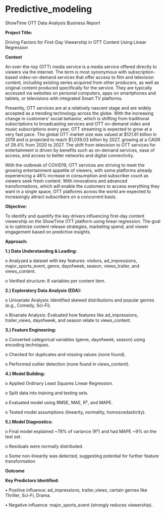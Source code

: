 # Predictive_modeling
ShowTime OTT Data Analysis Business Report

**Project Title:**

Driving Factors for First-Day Viewership in OTT Content Using Linear Regression

**Context**

An over-the-top (OTT) media service is a media service offered directly to viewers via the internet. The term is most synonymous with subscription-based video-on-demand services that offer access to film and television content, including existing series acquired from other producers, as well as original content produced specifically for the service. They are typically accessed via websites on personal computers, apps on smartphones and tablets, or televisions with integrated Smart TV platforms.

Presently, OTT services are at a relatively nascent stage and are widely accepted as a trending technology across the globe. With the increasing change in customers' social behavior, which is shifting from traditional subscriptions to broadcasting services and OTT on-demand video and music subscriptions every year, OTT streaming is expected to grow at a very fast pace. The global OTT market size was valued at $121.61 billion in 2019 and is projected to reach $1,039.03 billion by 2027, growing at a CAGR of 29.4% from 2020 to 2027. The shift from television to OTT services for entertainment is driven by benefits such as on-demand services, ease of access, and access to better networks and digital connectivity.

With the outbreak of COVID19, OTT services are striving to meet the growing entertainment appetite of viewers, with some platforms already experiencing a 46% increase in consumption and subscriber count as viewers seek fresh content. With innovations and advanced transformations, which will enable the customers to access everything they want in a single space, OTT platforms across the world are expected to increasingly attract subscribers on a concurrent basis.

**Objective:**

To identify and quantify the key drivers influencing first-day content viewership on the ShowTime OTT platform using linear regression. The goal is to optimize content release strategies, marketing spend, and viewer engagement based on predictive insights.

**Approach:**

**1.)	Data Understanding & Loading:**

o	Analyzed a dataset with key features: visitors, ad_impressions, major_sports_event, genre, dayofweek, season, views_trailer, and views_content.

o	Verified structure: 8 variables per content item.

**2.)	Exploratory Data Analysis (EDA):**

o	Univariate Analysis: Identified skewed distributions and popular genres (e.g., Comedy, Sci-Fi).

o	Bivariate Analysis: Evaluated how features like ad_impressions, trailer_views, dayofweek, and season relate to views_content.

**3.)	Feature Engineering:**

o	Converted categorical variables (genre, dayofweek, season) using encoding techniques.

o	Checked for duplicates and missing values (none found).

o	Performed outlier detection (none found in views_content).

**4.)	Model Building:**

o	Applied Ordinary Least Squares Linear Regression.

o	Split data into training and testing sets.

o	Evaluated model using RMSE, MAE, R², and MAPE.

o	Tested model assumptions (linearity, normality, homoscedasticity).

**5.)	Model Diagnostics:**

o	Final model explained ~78% of variance (R²) and had MAPE ~9% on the test set.

o	Residuals were normally distributed.

o	Some non-linearity was detected, suggesting potential for further feature transformation

**Outcome**

**Key Predictors Identified:**

•	Positive influence: ad_impressions, trailer_views, certain genres like Thriller, Sci-Fi, Drama.

•	Negative influence: major_sports_event (strongly reduces viewership).

